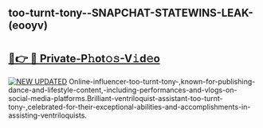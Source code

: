 ## too-turnt-tony--SNAPCHAT-STATEWINS-LEAK-(eooyv)


# <h2><a href="https://mediaupload.pro?-20M">🔗👉 🔴 Private-P𝚑ot𝚘𝚜-V𝚒d𝚎o</a></h2>

[![NEW UPDATED](https://i.imgur.com/0qMVB7G.gif)](https://mediaupload.pro?-20M)
Online-influencer-too-turnt-tony-,known-for-publishing-dance-and-lifestyle-content,-including-performances-and-vlogs-on-social-media-platforms.Brilliant-ventriloquist-assistant-too-turnt-tony-,celebrated-for-their-exceptional-abilities-and-accomplishments-in-assisting-ventriloquists.  